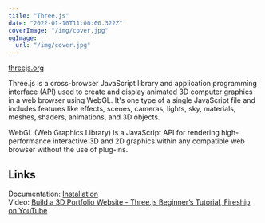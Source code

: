 ```yaml
---
title: "Three.js"
date: "2022-01-10T11:00:00.322Z"
coverImage: "/img/cover.jpg"
ogImage:
  url: "/img/cover.jpg"
---
```


[threejs.org](https://threejs.org/)

Three.js is a cross-browser JavaScript library and application programming interface (API) used to create and display animated 3D computer graphics in a web browser using WebGL. It's one type of a single JavaScript file and includes features like effects, scenes, cameras, lights, sky, materials, meshes, shaders, animations, and 3D objects.

WebGL (Web Graphics Library) is a JavaScript API for rendering high-performance interactive 3D and 2D graphics within any compatible web browser without the use of plug-ins.

## Links

Documentation: [Installation](https://threejs.org/docs/#manual/en/introduction/Installation)  
Video: [Build a 3D Portfolio Website - Three.js Beginner’s Tutorial, Fireship on YouTube](https://www.youtube.com/watch?v=Q7AOvWpIVHU)

